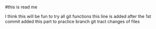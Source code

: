 #this is read me

I think this will be fun to try all git functions
this line is added after the 1st commit
added this part to practice branch
git tract changes of files

